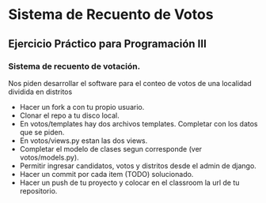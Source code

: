 # Sistema de Recuento de Votos
## Ejercicio Práctico para Programación III

### Sistema de recuento de votación.

Nos piden desarrollar el software para el conteo de votos de una localidad dividida en distritos  

* Hacer un fork a con tu propio usuario.  
* Clonar el repo a tu disco local.  
* En votos/templates hay dos archivos templates. Completar con los datos que se piden.  
* En votos/views.py estan las dos views.  
* Completar el modelo de clases segun corresponde (ver votos/models.py).  
* Permitir ingresar candidatos, votos y distritos desde el admin de django.  
* Hacer un commit por cada item (TODO) solucionado.  
* Hacer un push de tu proyecto y colocar en el classroom la url de tu repositorio.  



